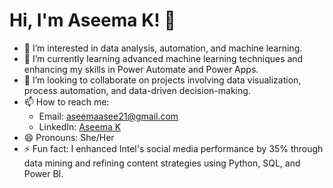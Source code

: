 # Hi, I'm Aseema K! 👋

- 👀 I’m interested in data analysis, automation, and machine learning.
- 🌱 I’m currently learning advanced machine learning techniques and enhancing my skills in Power Automate and Power Apps.
- 💞️ I’m looking to collaborate on projects involving data visualization, process automation, and data-driven decision-making.
- 📫 How to reach me: 
  - Email: [aseemaasee21@gmail.com](mailto:aseemaasee21@gmail.com)
  - LinkedIn: [Aseema K](https://www.linkedin.com/in/aseema-k-profile/)
- 😄 Pronouns: She/Her
- ⚡ Fun fact: I enhanced Intel's social media performance by 35% through data mining and refining content strategies using Python, SQL, and Power BI.

<!---
Aseema2210/Aseema2210 is a ✨ special ✨ repository because its `README.md` (this file) appears on your GitHub profile.
You can click the Preview link to take a look at your changes.
--->
